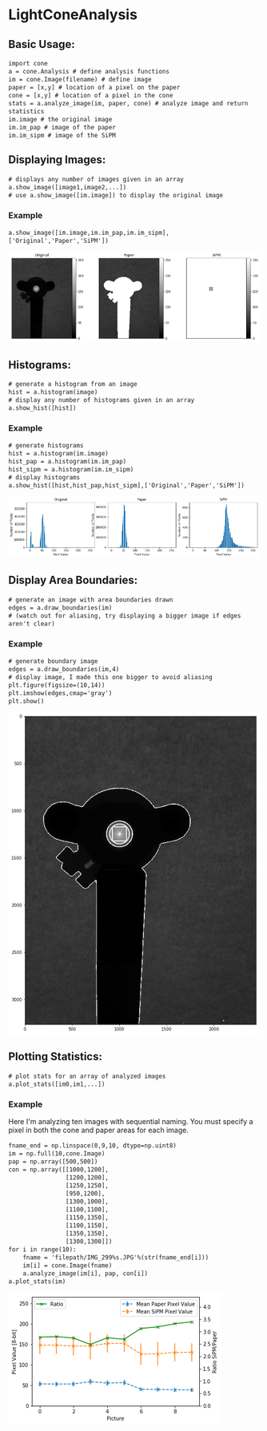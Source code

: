 # LightConeAnalysis

## Basic Usage:
```
import cone
a = cone.Analysis # define analysis functions
im = cone.Image(filename) # define image
paper = [x,y] # location of a pixel on the paper
cone = [x,y] # location of a pixel in the cone
stats = a.analyze_image(im, paper, cone) # analyze image and return statistics
im.image # the original image
im.im_pap # image of the paper
im.im_sipm # image of the SiPM
```

## Displaying Images:
```
# displays any number of images given in an array
a.show_image([image1,image2,...])
# use a.show_image([im.image]) to display the original image
```
### Example
```
a.show_image([im.image,im.im_pap,im.im_sipm],['Original','Paper','SiPM'])
```
![Display Three Images](./readme_images/three_images.png)

## Histograms:
```
# generate a histogram from an image
hist = a.histogram(image)
# display any number of histograms given in an array
a.show_hist([hist])
```
### Example
```
# generate histograms
hist = a.histogram(im.image)
hist_pap = a.histogram(im.im_pap)
hist_sipm = a.histogram(im.im_sipm)
# display histograms
a.show_hist([hist,hist_pap,hist_sipm],['Original','Paper','SiPM'])
```
![Display Three Histograms](./readme_images/three_histograms.png)

## Display Area Boundaries:
```
# generate an image with area boundaries drawn
edges = a.draw_boundaries(im)
# (watch out for aliasing, try displaying a bigger image if edges aren't clear)
```
### Example
```
# generate boundary image
edges = a.draw_boundaries(im,4)
# display image, I made this one bigger to avoid aliasing
plt.figure(figsize=(10,14))
plt.imshow(edges,cmap='gray')
plt.show()
```
![Boundaries](./readme_images/edges.png)

## Plotting Statistics:
```
# plot stats for an array of analyzed images
a.plot_stats([im0,im1,...])
```
### Example
Here I'm analyzing ten images with sequential naming. You must specify a pixel in both the cone and paper areas for each image.
```
fname_end = np.linspace(0,9,10, dtype=np.uint8)
im = np.full(10,cone.Image)
pap = np.array([500,500])
con = np.array([[1000,1200],
                [1200,1200],
                [1250,1250],
                [950,1200],
                [1300,1000],
                [1100,1100],
                [1150,1350],
                [1100,1150],
                [1350,1350],
                [1300,1300]])
for i in range(10):
    fname = 'filepath/IMG_299%s.JPG'%(str(fname_end[i]))
    im[i] = cone.Image(fname)
    a.analyze_image(im[i], pap, con[i])
a.plot_stats(im)
```
![Image Statistics](./readme_images/stats.png)
